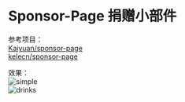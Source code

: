 # Sponsor-Page 捐赠小部件


参考项目：
<br />[Kaiyuan/sponsor-page](https://github.com/Kaiyuan/sponsor-page)
<br />[kelecn/sponsor-page](https://github.com/kelecn/sponsor-page)

效果：
<br />![simple](/simple.gif)
<br />![drinks](/drinks.gif)
